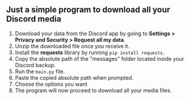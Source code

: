 ## Just a simple program to download all your Discord media
1. Download your data from the Discord app by going to **Settings > Privacy and Security > Request all my data**.
2. Unzip the downloaded file once you receive it.
3. Install the **requests** library by running ``pip install requests``.
4. Copy the absolute path of the "messages" folder located inside your Discord backup.
5. Run the ``main.py`` file.
6. Paste the copied absolute path when prompted.
7. Choose the options you want
8. The program will now proceed to download all your media files.